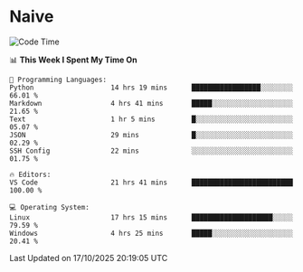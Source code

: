 # Naive
<!-- ## 日拱一卒，功不唐捐 -->
<!-- [![GitHub Streak](https://streak-stats.demolab.com/?user=XiaoXKKK)](https://git.io/streak-stats) -->
<!--START_SECTION:waka-->
![Code Time](http://img.shields.io/badge/Code%20Time-831%20hrs%2015%20mins-blue)

📊 **This Week I Spent My Time On** 

```text
💬 Programming Languages: 
Python                   14 hrs 19 mins      █████████████████░░░░░░░░   66.01 % 
Markdown                 4 hrs 41 mins       █████░░░░░░░░░░░░░░░░░░░░   21.65 % 
Text                     1 hr 5 mins         █░░░░░░░░░░░░░░░░░░░░░░░░   05.07 % 
JSON                     29 mins             █░░░░░░░░░░░░░░░░░░░░░░░░   02.29 % 
SSH Config               22 mins             ░░░░░░░░░░░░░░░░░░░░░░░░░   01.75 % 

🔥 Editors: 
VS Code                  21 hrs 41 mins      █████████████████████████   100.00 % 

💻 Operating System: 
Linux                    17 hrs 15 mins      ████████████████████░░░░░   79.59 % 
Windows                  4 hrs 25 mins       █████░░░░░░░░░░░░░░░░░░░░   20.41 % 
```


 Last Updated on 17/10/2025 20:19:05 UTC
<!--END_SECTION:waka-->
